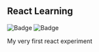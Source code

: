 React Learning
---
![Badge](https://img.shields.io/github/license/rob-ec/react-redux-learning)
![Badge](https://img.shields.io/github/last-commit/rob-ec/react-redux-learning)

My very first react experiment

